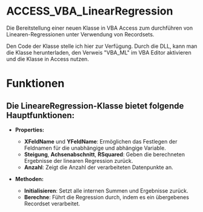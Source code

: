 # ACCESS_VBA_LinearRegression
Die Bereitstellung einer neuen Klasse in VBA Access zum durchführen von Linearen-Regressionen unter Verwendung von Recordsets.

Den Code der Klasse stelle ich hier zur Verfügung. Durch die DLL, kann man die Klasse herunterladen, den Verweis "VBA_ML" im VBA Editor aktivieren und die Klasse in Access nutzen.

# Funktionen
## Die LineareRegression-Klasse bietet folgende Hauptfunktionen:

- **Properties:**
  - **XFeldName** und **YFeldName**: Ermöglichen das Festlegen der Feldnamen für die unabhängige und abhängige Variable.
  - **Steigung**, **Achsenabschnitt**, **RSquared**: Geben die berechneten Ergebnisse der linearen Regression zurück.
  - **Anzahl**: Zeigt die Anzahl der verarbeiteten Datenpunkte an.

- **Methoden:**
  - **Initialisieren**: Setzt alle internen Summen und Ergebnisse zurück.
  - **Berechne**: Führt die Regression durch, indem es ein übergebenes Recordset verarbeitet.
